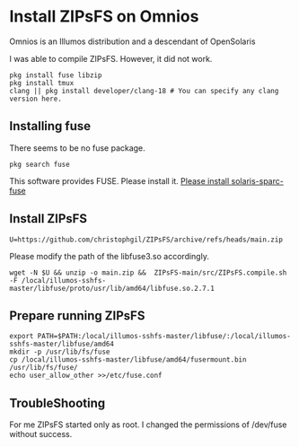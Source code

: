 # Install ZIPsFS on Omnios

Omnios  is an Illumos distribution and a descendant of OpenSolaris

I was able to compile ZIPsFS.
However, it did not work.



    pkg install fuse libzip
    pkg install tmux
    clang || pkg install developer/clang-18 # You can specify any clang version here.


## Installing fuse
There seems to be no fuse package.

    pkg search fuse

This software provides FUSE. Please install it.
[Please install solaris-sparc-fuse](https://github.com/myaut/solaris-sparc-fuse)



## Install ZIPsFS


    U=https://github.com/christophgil/ZIPsFS/archive/refs/heads/main.zip

Please modify the path of the libfuse3.so accordingly.



    wget -N $U && unzip -o main.zip &&  ZIPsFS-main/src/ZIPsFS.compile.sh -F /local/illumos-sshfs-master/libfuse/proto/usr/lib/amd64/libfuse.so.2.7.1


## Prepare running ZIPsFS

    export PATH=$PATH:/local/illumos-sshfs-master/libfuse/:/local/illumos-sshfs-master/libfuse/amd64
    mkdir -p /usr/lib/fs/fuse
    cp /local/illumos-sshfs-master/libfuse/amd64/fusermount.bin /usr/lib/fs/fuse/
    echo user_allow_other >>/etc/fuse.conf

## TroubleShooting


For me ZIPsFS started only as root.
I changed the permissions of /dev/fuse without success.




 <!-- pkg install emacs rsync -->
 <!--  Missing Lynx, sshpass -->
